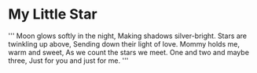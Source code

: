 # My Little Star

''' Moon glows softly in the night,
Making shadows silver-bright.
Stars are twinkling up above,
Sending down their light of love.
Mommy holds me, warm and sweet,
As we count the stars we meet.
One and two and maybe three,
Just for you and just for me. '''
